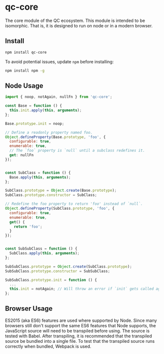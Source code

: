 # qc-core

The core module of the QC ecosystem.  This module is intended to be isomorphic.  That is, it is designed
to run on node or in a modern browser.


## Install

```bash
npm install qc-core
```

To avoid potential issues, update `npm` before installing:

```bash
npm install npm -g
```


## Node Usage

```js
import { noop, notAgain, nullFn } from 'qc-core';

const Base = function () {
  this.init.apply(this, arguments);
};

Base.prototype.init = noop;

// Define a readonly property named foo.
Object.defineProperty(Base.prototype, 'foo', {
  configurable: true,
  enumerable: true,
  // The `foo` property is `null` until a subclass redefines it.
  get: nullFn
});


const SubClass = function () {
  Base.apply(this, arguments);
};

SubClass.prototype = Object.create(Base.prototype);
SubClass.prototype.constructor = SubClass;

// Redefine the foo property to return 'foo' instead of `null`.
Object.defineProperty(SubClass.prototype, 'foo', {
  configurable: true,
  enumerable: true,
  get() {
    return 'foo';
  }
});


const SubSubClass = function () {
  SubClass.apply(this, arguments);
};

SubSubClass.prototype = Object.create(SubClass.prototype);
SubSubClass.prototype.constructor = SubSubClass;

SubSubClass.prototype.init = function () {
  ...
  this.init = notAgain; // Will throw an error if `init` gets called again.
};

```


## Browser Usage

ES2015 (aka ES6) features are used where supported by Node.  Since many browsers still don't support the
same ES6 features that Node supports, the JavaScript source will need to be transpiled before using.
The source is tested with Babel.  After transpiling, it is recommended that the transpiled source be bundled
into a single file.  To test that the transpiled source runs correctly when bundled, Webpack is used.
